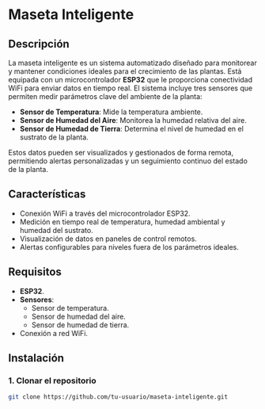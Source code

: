 # Maseta Inteligente

## Descripción

La maseta inteligente es un sistema automatizado diseñado para monitorear y mantener condiciones ideales para el crecimiento de las plantas. Está equipada con un microcontrolador **ESP32** que le proporciona conectividad WiFi para enviar datos en tiempo real. El sistema incluye tres sensores que permiten medir parámetros clave del ambiente de la planta:

- **Sensor de Temperatura**: Mide la temperatura ambiente.
- **Sensor de Humedad del Aire**: Monitorea la humedad relativa del aire.
- **Sensor de Humedad de Tierra**: Determina el nivel de humedad en el sustrato de la planta.

Estos datos pueden ser visualizados y gestionados de forma remota, permitiendo alertas personalizadas y un seguimiento continuo del estado de la planta.

## Características

- Conexión WiFi a través del microcontrolador ESP32.
- Medición en tiempo real de temperatura, humedad ambiental y humedad del sustrato.
- Visualización de datos en paneles de control remotos.
- Alertas configurables para niveles fuera de los parámetros ideales.

## Requisitos

- **ESP32**.
- **Sensores**:
  - Sensor de temperatura.
  - Sensor de humedad del aire.
  - Sensor de humedad de tierra.
- Conexión a red WiFi.

## Instalación

### 1. Clonar el repositorio

```bash
git clone https://github.com/tu-usuario/maseta-inteligente.git
